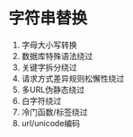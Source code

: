 # 字符串替换
1. 字母大小写转换
2. 数据库特殊语法绕过
3. 关键字拆分绕过
4. 请求方式差异规则松懈性绕过
5. 多URL伪静态绕过
6. 白字符绕过
7. 冷门函数/标签绕过
8. url/unicode编码